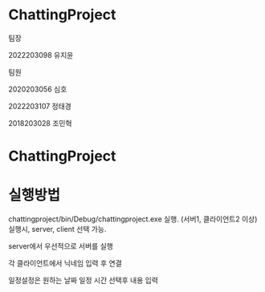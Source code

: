 # ChattingProject

팀장

2022203098 유지윤

팀원

2020203056   심호  

2022203107 정태경

2018203028 조민혁


# ChattingProject

# 실행방법

chattingproject/bin/Debug/chattingproject.exe 실행. (서버1, 클라이언트2 이상)
실행시, server, client 선택 가능.

server에서 우선적으로 서버를 실행

각 클라이언트에서 닉네임 입력 후 연결

일정설정은 원하는 날짜 일정 시간 선택후 내용 입력
